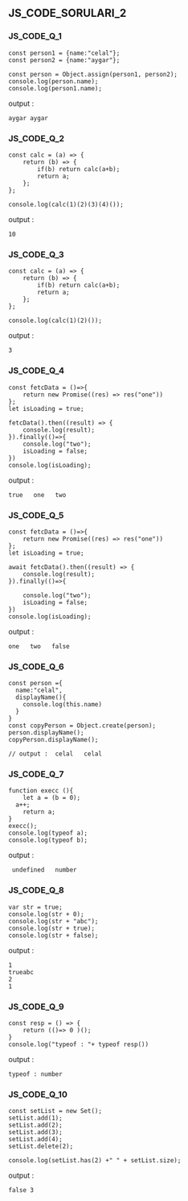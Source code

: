 ## JS_CODE_SORULARI_2

### JS_CODE_Q_1
```
const person1 = {name:"celal"};
const person2 = {name:"aygar"};

const person = Object.assign(person1, person2);
console.log(person.name);
console.log(person1.name);
``` 
output : 
```
aygar aygar
```

### JS_CODE_Q_2
```
const calc = (a) => {
	return (b) => {
		if(b) return calc(a+b);
		return a;
	};
};

console.log(calc(1)(2)(3)(4)());
``` 
output : 
```
10
```

### JS_CODE_Q_3
```
const calc = (a) => {
	return (b) => {
		if(b) return calc(a+b);
		return a;
	};
};

console.log(calc(1)(2)());
``` 
output : 
```
3
```

### JS_CODE_Q_4
```
const fetcData = ()=>{
    return new Promise((res) => res("one"))
};
let isLoading = true;

fetcData().then((result) => {
    console.log(result);
}).finally(()=>{
    console.log("two");
    isLoading = false;
})
console.log(isLoading); 
``` 
output : 
```
true   one   two
```
### JS_CODE_Q_5
```
const fetcData = ()=>{
    return new Promise((res) => res("one"))
};
let isLoading = true;

await fetcData().then((result) => {
    console.log(result);
}).finally(()=>{

    console.log("two");
    isLoading = false;
})
console.log(isLoading);
``` 
output : 
```
one   two   false
```
### JS_CODE_Q_6
```
const person ={
  name:"celal",
  displayName(){
    console.log(this.name)
  }
}
const copyPerson = Object.create(person);
person.displayName();
copyPerson.displayName();

// output :  celal   celal
```
### JS_CODE_Q_7
```
function execc (){
    let a = (b = 0);
  a++;
    return a;
}
execc();
console.log(typeof a);
console.log(typeof b); 
``` 
output : 
```
 undefined   number
```
### JS_CODE_Q_8
```
var str = true;
console.log(str + 0);
console.log(str + "abc");
console.log(str + true);
console.log(str + false);

``` 
output : 
``` 
1 
trueabc
2 
1
```
### JS_CODE_Q_9
```
const resp = () => {
    return (()=> 0 )();
}
console.log("typeof : "+ typeof resp())
```
output : 
``` 
typeof : number
```
### JS_CODE_Q_10
```
const setList = new Set(); 
setList.add(1);
setList.add(2);
setList.add(3);
setList.add(4);
setList.delete(2);

console.log(setList.has(2) +" " + setList.size);
``` 
output : 
``` 
false 3
```
